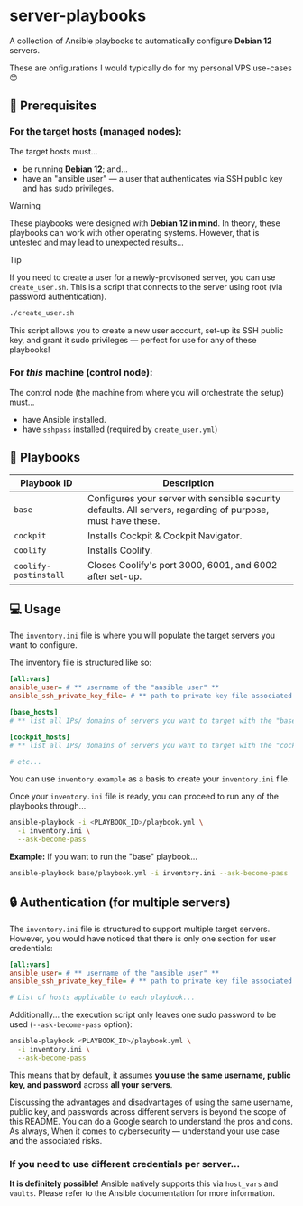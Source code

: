 # server-playbooks

A collection of Ansible playbooks to automatically configure **Debian 12** servers.

These are onfigurations I would typically do for my personal VPS use-cases 😊

## 🚨 Prerequisites

### For the target hosts (managed nodes):

The target hosts must...

- be running **Debian 12**; and...
- have an "ansible user" — a user that authenticates via SSH public key and has sudo privileges.

> [!WARNING]
> These playbooks were designed with **Debian 12 in mind**. In theory, these playbooks can work with
> other operating systems. However, that is untested and may lead to unexpected results...

> [!TIP]
> If you need to create a user for a newly-provisoned server, you can use `create_user.sh`.
> This is a script that connects to the server using root (via password authentication).
>
> ```bash
> ./create_user.sh
> ```
>
> This script allows you to create a new user account, set-up its SSH public key, and grant it
> sudo privileges — perfect for use for any of these playbooks!

### For _this_ machine (control node):

The control node (the machine from where you will orchestrate the setup) must...

- have Ansible installed.
- have `sshpass` installed (required by `create_user.yml`)

## 📖 Playbooks

| Playbook ID           | Description                                                                                                 |
| --------------------- | ----------------------------------------------------------------------------------------------------------- |
| `base`                | Configures your server with sensible security defaults. All servers, regarding of purpose, must have these. |
| `cockpit`             | Installs Cockpit & Cockpit Navigator.                                                                       |
| `coolify`             | Installs Coolify.                                                                                           |
| `coolify-postinstall` | Closes Coolify's port 3000, 6001, and 6002 after set-up.                                                    |

## 💻 Usage

The `inventory.ini` file is where you will populate the target servers you want to configure.

The inventory file is structured like so:

```ini
[all:vars]
ansible_user= # ** username of the "ansible user" **
ansible_ssh_private_key_file= # ** path to private key file associated with your ansible user **

[base_hosts]
# ** list all IPs/ domains of servers you want to target with the "base" playbook **

[cockpit_hosts]
# ** list all IPs/ domains of servers you want to target with the "cockpit" playbook **

# etc...
```

You can use `inventory.example` as a basis to create your `inventory.ini` file.

Once your `inventory.ini` file is ready, you can proceed to run any of the playbooks through...

```bash
ansible-playbook -i <PLAYBOOK_ID>/playbook.yml \
  -i inventory.ini \
  --ask-become-pass
```

**Example:** If you want to run the "base" playbook...

```bash
ansible-playbook base/playbook.yml -i inventory.ini --ask-become-pass
```

## 🔒 Authentication (for multiple servers)

The `inventory.ini` file is structured to support multiple target servers. However, you would have noticed that there is only one section for user credentials:

```ini
[all:vars]
ansible_user= # ** username of the "ansible user" **
ansible_ssh_private_key_file= # ** path to private key file associated with your ansible user **

# List of hosts applicable to each playbook...
```

Additionally... the execution script only leaves one sudo password to be used (`--ask-become-pass` option):

```bash
ansible-playbook <PLAYBOOK_ID>/playbook.yml \
  -i inventory.ini \
  --ask-become-pass
```

This means that by default, it assumes **you use the same username, public key, and password** across **all your servers**.

Discussing the advantages and disadvantages of using the same username, public key, and passwords across different servers is beyond the scope of this README. You can do a Google search to understand the pros and cons. As always, When it comes to cybersecurity — understand your use case and the associated risks.

### If you need to use different credentials per server...

**It is definitely possible!** Ansible natively supports this via `host_vars` and `vaults`. Please refer to the Ansible documentation for more information.
